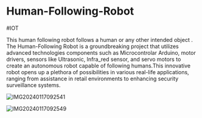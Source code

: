 # Human-Following-Robot
#IOT

This human following robot follows a human or any other intended object .
The Human-Following Robot is a groundbreaking project that utilizes advanced technologies components such as Microcontrolar Arduino, motor drivers, sensors like Ultrasonic, Infra_red sensor, and servo motors to create an autonomous robot capable of following  humans.This innovative robot opens up a plethora of possibilities in various real-life applications, ranging from assistance in retail environments to enhancing security surveillance systems.


 

![IMG20240117092541](https://github.com/anopsingh706/Human-Following-Robot/assets/111270216/b64c12c6-81b3-40e8-b80c-016b02d4bc27)

![IMG20240117092549](https://github.com/anopsingh706/Human-Following-Robot/assets/111270216/8cb30127-1242-4d6f-a232-cc14117ae674)
